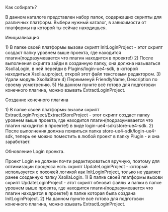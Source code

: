 <p>Как собирать?</p>

В данном каталоге представлен набор папок, содержащих скрипты для различных платформ.
Выбери нужный каталог, в зависимости от платформы на которой ты сейчас находишься.

<p>Инициализация</p>
1) В папке своей платформы вызови скрипт InitLoginProject - этот скрипт создаст папку уровнем выше проекта, где находится плагин(подразумевается что плагин находится в проекте!)
2) После выполнения скрипта зайди в созданную папку, она должна называться XsollaLogin, в ней перейди в Plugins/login-ue4-sdk, в которой находиться Xsolla.uproject, открой этот файл текстовым редактором.
3) Удали модуль XsollaStore
4) Переименуй FriendlyName, Description по своему усмотрению.
5) На данном пункте всё готово для подготовки конечного плагина, можно взывать ExtractLoginProject.

<p>Создание конечного плагина</p>
1) В папке своей платформы вызови скрипт ExtractLoginProject/ExtractStoreProject - этот скрипт создаст папку уровнем выше проекта, где находится плагин(подразумевается что плагин находится в проекте!) в виде login-ue4-sdk/store-ue4-sdk.
2) После выполнения должна появиться папка store-ue4-sdk/login-ue4-sdk, теперь ее можно поместить в любой проект в папку Plugin - и она заработает.

<p>Обновление Login проекта.</p>
Проект Login не должен почти редактироваться вручную, поэтому для оптимизации процесса есть скрипт UpdateLoginProject - который используется с похожей логикой как InitLoginProject, только не удаляет ранее созданную папку XsollaLogin.
1) В папке своей платформы вызови скрипт UpdateLoginProject - этот скрипт обновит файлы и папки в папке уровнем выше проекта, где находится плагин(подразумевается что плагин находится в проекте!) в папке которая была создана InitLoginProject.
2) На данном пункте всё готово для подготовки конечного плагина, можно взывать ExtractLoginProject.